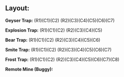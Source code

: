 ## Layout:

**Geyser Trap:**
(R1)(C1)(C2)
(R2)(C3)(C4)(C5)(C6)(C7)

**Explosion Trap:**
(R1)(C1)(C2)
(R2)(C3)(C4)(C5)

**Bear Trap:**
(R1)(C1)(C2)
(R2)(C3)(C4)(C5)(C6)

**Smite Trap:**
(R1)(C1)(C2)
(R2)(C3)(C4)(C5)(C6)(C7)

**Frost Trap:**
(R1)(C1)(C2)
(R2)(C3)(C4)(C5)(C6)(C7)(C8)

**Remote Mine (Buggy):**
